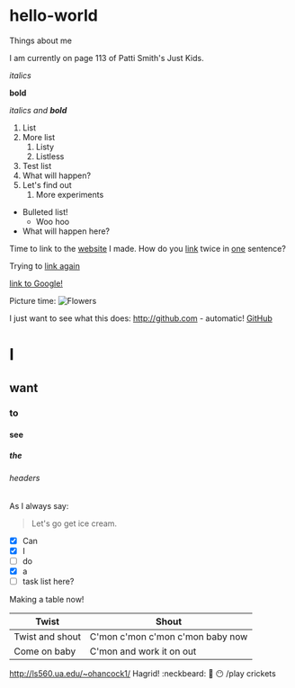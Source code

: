 # hello-world
Things about me

I am currently on page 113 of Patti Smith's Just Kids. 

*italics*

**bold**

_italics and **bold**_
1. List
1. More list
   1. Listy
   1. Listless
1. Test list
  1. What will happen?
  1. Let's find out
     1. More experiments
* Bulleted list!
  * Woo hoo
 * What will happen here?
 
Time to link to the [website](http://ls560.ua.edu/~ohancock1/) I made. 
How do you [link](http://ls560.ua.edu/~ohancock1/) twice in [one](http://ls560.ua.edu/~ohancock1/assignments.html) sentence?

Trying to [link again](http://ls560.ua.edu/~ohancock1/)

[link to Google!](http://google.com)

Picture time:
![Flowers](/images/flowers.jpg)


I just want to see what this does:
http://github.com - automatic!
[GitHub](http://github.com)

# I
## want
### to 
#### see
##### the 
###### headers

As I always say:
> Let's go get ice 
> cream.

- [x] Can
- [x] I 
- [ ] do
- [x] a
- [ ] task list here?

Making a table now!

Twist | Shout
----- | -----
Twist and shout | C'mon c'mon c'mon c'mon baby now
Come on baby | C'mon and work it on out

http://ls560.ua.edu/~ohancock1/
Hagrid! :neckbeard: :metal: :no_mouth: /play crickets
